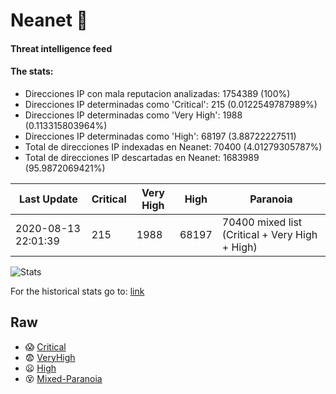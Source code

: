 # Neanet :hocho:
#### Threat intelligence feed
#### The stats:

- Direcciones IP con mala reputacion analizadas: 1754389 (100%)
- Direcciones IP determinadas como 'Critical':  215 (0.0122549787989%)
- Direcciones IP determinadas como 'Very High':  1988 (0.113315803964%)
- Direcciones IP determinadas como 'High':  68197 (3.88722227511)
- Total de direcciones IP indexadas en Neanet:  70400 (4.01279305787%)
- Total de direcciones IP descartadas en Neanet:  1683989 (95.9872069421%)

| Last Update | Critical | Very High | High | Paranoia |
| --- | --- | --- | --- | --- |
| 2020-08-13 22:01:39 | 215 | 1988 | 68197 | 70400 mixed list (Critical + Very High + High)|

![Stats](https://docs.google.com/spreadsheets/d/e/2PACX-1vSnaNMIXVabIpDJjufMlzH7poXnshF3mgd8Is1g9ytUEzVsP5my4Trn8f-xkoLLQ38xpL3HtmUexLo6/pubchart?oid=501124687&format=image)

For the historical stats go to: [link](/stats.csv)
## Raw
- :scream: [Critical](https://raw.githubusercontent.com/JavaGarcia/Neanet/master/blacklists/neanet_critical.txt)
- :fearful: [VeryHigh](https://raw.githubusercontent.com/JavaGarcia/Neanet/master/blacklists/neanet_veryHigh.txtt)
- :frowning: [High](https://raw.githubusercontent.com/JavaGarcia/Neanet/master/blacklists/neanet_high.txt)
- :dizzy_face: [Mixed-Paranoia](https://raw.githubusercontent.com/JavaGarcia/Neanet/master/blacklists/neanet_all.txt)
































































































































































